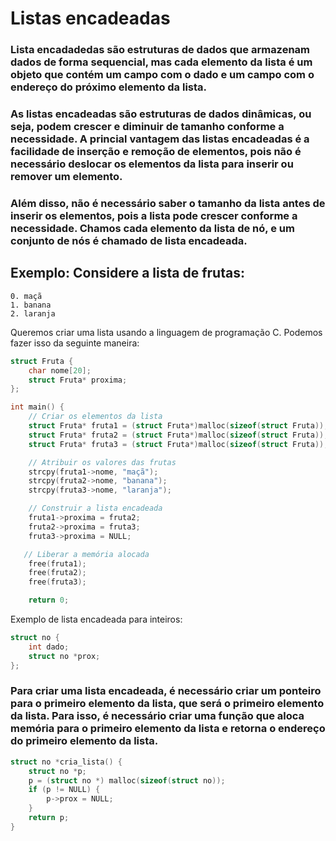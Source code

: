 # Listas encadeadas 

### Lista encadadedas são estruturas de dados que armazenam dados de forma sequencial, mas cada elemento da lista é um objeto que contém um campo com o dado e um campo com o endereço do próximo elemento da lista.

### As listas encadeadas são estruturas de dados dinâmicas, ou seja, podem crescer e diminuir de tamanho conforme a necessidade. A princial vantagem das listas encadeadas é a facilidade de inserção e remoção de elementos, pois não é necessário deslocar os elementos da lista para inserir ou remover um elemento. 

### Além disso, não é necessário saber o tamanho da lista antes de inserir os elementos, pois a lista pode crescer conforme a necessidade. Chamos cada elemento da lista de nó, e um conjunto de nós é chamado de lista encadeada. 

## Exemplo: Considere a lista de frutas: 
```
0. maçã
1. banana
2. laranja
```
Queremos criar uma lista usando a linguagem de programação C. Podemos fazer isso da seguinte maneira: 
```c
struct Fruta {
    char nome[20];
    struct Fruta* proxima;
};

int main() {
    // Criar os elementos da lista
    struct Fruta* fruta1 = (struct Fruta*)malloc(sizeof(struct Fruta));
    struct Fruta* fruta2 = (struct Fruta*)malloc(sizeof(struct Fruta));
    struct Fruta* fruta3 = (struct Fruta*)malloc(sizeof(struct Fruta));

    // Atribuir os valores das frutas
    strcpy(fruta1->nome, "maçã");
    strcpy(fruta2->nome, "banana");
    strcpy(fruta3->nome, "laranja");

    // Construir a lista encadeada
    fruta1->proxima = fruta2;
    fruta2->proxima = fruta3;
    fruta3->proxima = NULL;

   // Liberar a memória alocada
    free(fruta1);
    free(fruta2);
    free(fruta3);

    return 0;
```


Exemplo de lista encadeada para inteiros:

```c 
struct no {
    int dado;
    struct no *prox;
};
```

### Para criar uma lista encadeada, é necessário criar um ponteiro para o primeiro elemento da lista, que será o primeiro elemento da lista. Para isso, é necessário criar uma função que aloca memória para o primeiro elemento da lista e retorna o endereço do primeiro elemento da lista.

```c
struct no *cria_lista() {
    struct no *p;
    p = (struct no *) malloc(sizeof(struct no));
    if (p != NULL) {
        p->prox = NULL;
    }
    return p;
}
```
